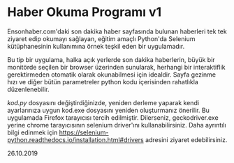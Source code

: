 # Haber Okuma Programı v1
Ensonhaber.com'daki son dakika haber sayfasında bulunan haberleri tek tek ziyaret edip okumayı sağlayan, eğitim amaçlı Python'da Selenium kütüphanesinin kullanımına örnek teşkil eden bir uygulamadır.

Bu tip bir uygulama, halka açık yerlerde son dakika haberlerin, büyük bir monitörde seçilen bir browser üzerinden sunularak, herhangi bir interaktiflik gerektirmeden otomatik olarak okunabilmesi için idealdir. Sayfa gezinme hızı ve diğer bütün parametreler python kodu içerisinden rahatlıkla düzenlenebilir.

*kod.py* dosyasını değiştirdiğinizde, yeniden derleme yaparak kendi ayarlarınıza uygun kod.exe dosyasını yeniden oluşturmanız önerilir. Bu uygulamada Firefox tarayıcısı tercih edilmiştir. Dilerseniz, geckodriver.exe yerine chrome tarayıcısının selenium driver'ını kullanabilirsiniz. Daha ayrıntılı bilgi edinmek için https://selenium-python.readthedocs.io/installation.html#drivers adresini ziyaret edebilirsiniz.

26.10.2019
